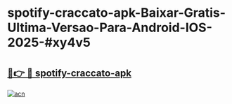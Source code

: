 # spotify-craccato-apk-Baixar-Gratis-Ultima-Versao-Para-Android-IOS-2025-#xy4v5

# <h2><a href="https://ainizakaria.my?title=spotify-craccato-apk&ref=22M">🔗👉 🔴 spotify-craccato-apk</a></h2>

[![acn](https://github.com/user-attachments/assets/0f9c940e-d8b0-45ae-aac7-cd30a18b3e1c)](https://ainizakaria.my?title=spotify-craccato-apk&ref=22M)

